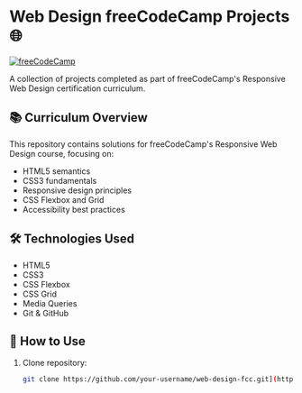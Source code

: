 # Web Design freeCodeCamp Projects 🌐

[![freeCodeCamp](https://img.shields.io/badge/freeCodeCamp-Responsive%20Web%20Design%20Certification-0A0A23?style=flat&logo=freecodecamp)](https://www.freecodecamp.org/learn/2022/responsive-web-design/)

A collection of projects completed as part of freeCodeCamp's Responsive Web Design certification curriculum.

## 📚 Curriculum Overview

This repository contains solutions for freeCodeCamp's Responsive Web Design course, focusing on:

- HTML5 semantics
- CSS3 fundamentals
- Responsive design principles
- CSS Flexbox and Grid
- Accessibility best practices

## 🛠️ Technologies Used

- HTML5
- CSS3
- CSS Flexbox
- CSS Grid
- Media Queries
- Git & GitHub

## 📝 How to Use

1. Clone repository:

   ```bash
   git clone https://github.com/your-username/web-design-fcc.git](https://github.com/Rohan-Khengyung/Web_Design_freeCodeCamp.git
